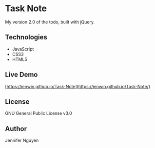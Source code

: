 # Task Note
My version 2.0 of the todo, built with jQuery.

## Technologies
- JavaScript
- CSS3
- HTML5

## Live Demo
[https://jenwin.github.io/Task-Note](https://jenwin.github.io/Task-Note/)

## License
GNU General Public License v3.0

## Author
Jennifer Nguyen